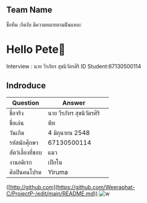 Team Name
---
ชื่อทีม :กิตงับ มีความหมายตามน้ันแหละ

# Hello Pete💯
Interview : นาย วีรภัทร สุขนิวัตรศิริ ID Student:67130500114
## Indroduce

| Question                | Answer           |   |
|----------------------|-----------------|-------------------|
| ชื่อจริง        | นาย วีรภัทร สุขนิวัตรศิริ  | 
| ชื่อเล่น           | พีท           | 
| วันเกิด          | 4 มิถุนายน 2548   | 
| รหัสนักศุึกษา           | 67130500114  | 
| สัตว์เลี้ยงที่ชอบ          | แมว |  
| งานอดิเรก         |เปียโน          | 
| ศิลปินคนโปรด            | Yiruma        | 
 
([http://github.com](https://github.com/Weeraphat-C/ProjectP-/edit/main/README.md))
![w](https://github.com/user-attachments/assets/21bb0fbc-c1fb-4fd3-807f-7a3b5ba47de6)
